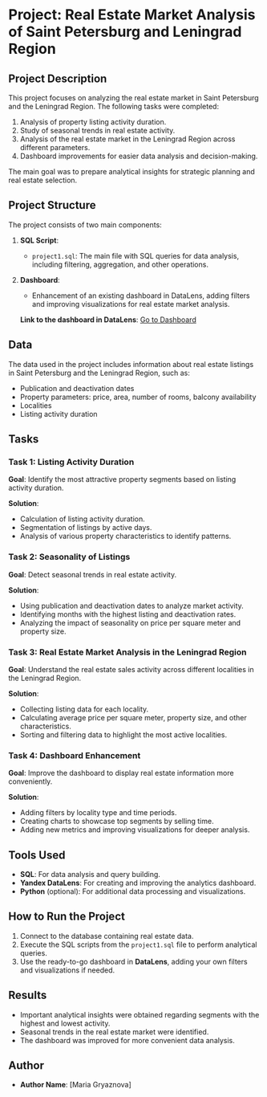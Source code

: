 # Project: Real Estate Market Analysis of Saint Petersburg and Leningrad Region

## Project Description

This project focuses on analyzing the real estate market in Saint Petersburg and the Leningrad Region. The following tasks were completed:

1. Analysis of property listing activity duration.
2. Study of seasonal trends in real estate activity.
3. Analysis of the real estate market in the Leningrad Region across different parameters.
4. Dashboard improvements for easier data analysis and decision-making.

The main goal was to prepare analytical insights for strategic planning and real estate selection.

## Project Structure

The project consists of two main components:

1. **SQL Script**:
   - `project1.sql`: The main file with SQL queries for data analysis, including filtering, aggregation, and other operations.

2. **Dashboard**:
   - Enhancement of an existing dashboard in DataLens, adding filters and improving visualizations for real estate market analysis.
   
   **Link to the dashboard in DataLens**: [Go to Dashboard](https://datalens.yandex/kzpdno5ugn2a7)

## Data

The data used in the project includes information about real estate listings in Saint Petersburg and the Leningrad Region, such as:
- Publication and deactivation dates
- Property parameters: price, area, number of rooms, balcony availability
- Localities
- Listing activity duration

## Tasks

### Task 1: Listing Activity Duration

**Goal**: Identify the most attractive property segments based on listing activity duration.

**Solution**:
- Calculation of listing activity duration.
- Segmentation of listings by active days.
- Analysis of various property characteristics to identify patterns.

### Task 2: Seasonality of Listings

**Goal**: Detect seasonal trends in real estate activity.

**Solution**:
- Using publication and deactivation dates to analyze market activity.
- Identifying months with the highest listing and deactivation rates.
- Analyzing the impact of seasonality on price per square meter and property size.

### Task 3: Real Estate Market Analysis in the Leningrad Region

**Goal**: Understand the real estate sales activity across different localities in the Leningrad Region.

**Solution**:
- Collecting listing data for each locality.
- Calculating average price per square meter, property size, and other characteristics.
- Sorting and filtering data to highlight the most active localities.

### Task 4: Dashboard Enhancement

**Goal**: Improve the dashboard to display real estate information more conveniently.

**Solution**:
- Adding filters by locality type and time periods.
- Creating charts to showcase top segments by selling time.
- Adding new metrics and improving visualizations for deeper analysis.

## Tools Used

- **SQL**: For data analysis and query building.
- **Yandex DataLens**: For creating and improving the analytics dashboard.
- **Python** (optional): For additional data processing and visualizations.

## How to Run the Project

1. Connect to the database containing real estate data.
2. Execute the SQL scripts from the `project1.sql` file to perform analytical queries.
3. Use the ready-to-go dashboard in **DataLens**, adding your own filters and visualizations if needed.

## Results

- Important analytical insights were obtained regarding segments with the highest and lowest activity.
- Seasonal trends in the real estate market were identified.
- The dashboard was improved for more convenient data analysis.

## Author

- **Author Name**: [Maria Gryaznova]